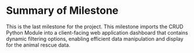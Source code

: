 # Summary of Milestone

This is the last milestone for the project. This milestone imports the CRUD Python Module into a client-facing web application dashboard that contains dynamic filtering options, enabling efficient data manipulation and display for the animal rescue data.
